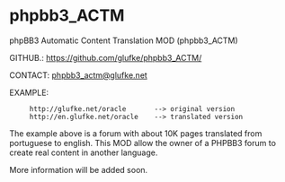 phpbb3_ACTM
===========

phpBB3 Automatic Content Translation MOD  (phpbb3_ACTM)

GITHUB.: https://github.com/glufke/phpbb3_ACTM/

CONTACT: phpbb3_actm@glufke.net 

EXAMPLE:
  
         http://glufke.net/oracle       --> original version
         http://en.glufke.net/oracle    --> translated version


The example above is a forum with about 10K pages translated from portuguese to english.
This MOD allow the owner of a PHPBB3 forum to create real content in another language.

More information will be added soon.

